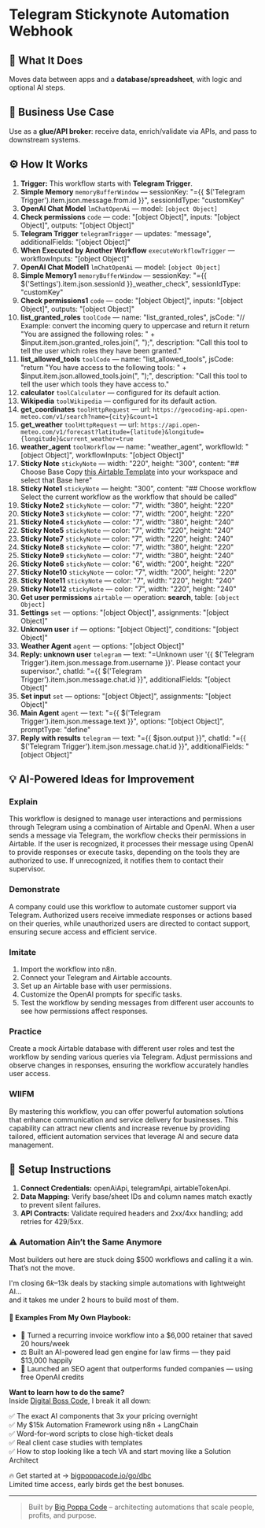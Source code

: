 # Telegram Stickynote Automation Webhook
## 🚀 What It Does
Moves data between apps and a **database/spreadsheet**, with logic and optional AI steps.

## 💼 Business Use Case
Use as a **glue/API broker**: receive data, enrich/validate via APIs, and pass to downstream systems.

## ⚙️ How It Works
1. **Trigger:** This workflow starts with **Telegram Trigger**.
2. **Simple Memory** `memoryBufferWindow` — sessionKey: "={{ $('Telegram Trigger').item.json.message.from.id }}", sessionIdType: "customKey"
3. **OpenAI Chat Model** `lmChatOpenAi` — model: `[object Object]`
4. **Check permissions** `code` — code: "[object Object]", inputs: "[object Object]", outputs: "[object Object]"
5. **Telegram Trigger** `telegramTrigger` — updates: "message", additionalFields: "[object Object]"
6. **When Executed by Another Workflow** `executeWorkflowTrigger` — workflowInputs: "[object Object]"
7. **OpenAI Chat Model1** `lmChatOpenAi` — model: `[object Object]`
8. **Simple Memory1** `memoryBufferWindow` — sessionKey: "={{ $('Settings').item.json.sessionId }}_weather_check", sessionIdType: "customKey"
9. **Check permissions1** `code` — code: "[object Object]", inputs: "[object Object]", outputs: "[object Object]"
10. **list_granted_roles** `toolCode` — name: "list_granted_roles", jsCode: "// Example: convert the incoming query to uppercase and return it
return "You are assigned the following roles: " + $input.item.json.granted_roles.join(", ");", description: "Call this tool to tell the user which roles they have been granted."
11. **list_allowed_tools** `toolCode` — name: "list_allowed_tools", jsCode: "return "You have access to the following tools: " + $input.item.json.allowed_tools.join(", ");", description: "Call this tool to tell the user which tools they have access to."
12. **calculator** `toolCalculator` — configured for its default action.
13. **Wikipedia** `toolWikipedia` — configured for its default action.
14. **get_coordinates** `toolHttpRequest` — url: `https://geocoding-api.open-meteo.com/v1/search?name={city}&count=1`
15. **get_weather** `toolHttpRequest` — url: `https://api.open-meteo.com/v1/forecast?latitude={latitude}&longitude={longitude}&current_weather=true`
16. **weather_agent** `toolWorkflow` — name: "weather_agent", workflowId: "[object Object]", workflowInputs: "[object Object]"
17. **Sticky Note** `stickyNote` — width: "220", height: "300", content: "## Choose Base
Copy [this Airtable Template](https://airtable.com/appi5nijuvzQbZLJJ/shr8OkLysG1VtlCiz) into your workspace and select that Base here"
18. **Sticky Note1** `stickyNote` — height: "300", content: "## Choose workflow
Select the current workflow as the workflow that should be called"
19. **Sticky Note2** `stickyNote` — color: "7", width: "380", height: "220"
20. **Sticky Note3** `stickyNote` — color: "7", width: "200", height: "220"
21. **Sticky Note4** `stickyNote` — color: "7", width: "380", height: "240"
22. **Sticky Note5** `stickyNote` — color: "7", width: "220", height: "240"
23. **Sticky Note7** `stickyNote` — color: "7", width: "220", height: "240"
24. **Sticky Note8** `stickyNote` — color: "7", width: "380", height: "220"
25. **Sticky Note9** `stickyNote` — color: "7", width: "380", height: "240"
26. **Sticky Note6** `stickyNote` — color: "6", width: "200", height: "220"
27. **Sticky Note10** `stickyNote` — color: "7", width: "200", height: "220"
28. **Sticky Note11** `stickyNote` — color: "7", width: "220", height: "240"
29. **Sticky Note12** `stickyNote` — color: "7", width: "220", height: "240"
30. **Get user permissions** `airtable` — operation: **search**, table: `[object Object]`
31. **Settings** `set` — options: "[object Object]", assignments: "[object Object]"
32. **Unknown user** `if` — options: "[object Object]", conditions: "[object Object]"
33. **Weather Agent** `agent` — options: "[object Object]"
34. **Reply: unknown user** `telegram` — text: "=Unknown user '{{ $('Telegram Trigger').item.json.message.from.username }}'. Please contact your supervisor.", chatId: "={{ $('Telegram Trigger').item.json.message.chat.id }}", additionalFields: "[object Object]"
35. **Set input** `set` — options: "[object Object]", assignments: "[object Object]"
36. **Main Agent** `agent` — text: "={{ $('Telegram Trigger').item.json.message.text }}", options: "[object Object]", promptType: "define"
37. **Reply with results** `telegram` — text: "={{ $json.output }}", chatId: "={{ $('Telegram Trigger').item.json.message.chat.id }}", additionalFields: "[object Object]"

## 💡 AI-Powered Ideas for Improvement
### Explain
This workflow is designed to manage user interactions and permissions through Telegram using a combination of Airtable and OpenAI. When a user sends a message via Telegram, the workflow checks their permissions in Airtable. If the user is recognized, it processes their message using OpenAI to provide responses or execute tasks, depending on the tools they are authorized to use. If unrecognized, it notifies them to contact their supervisor.

### Demonstrate
A company could use this workflow to automate customer support via Telegram. Authorized users receive immediate responses or actions based on their queries, while unauthorized users are directed to contact support, ensuring secure access and efficient service.

### Imitate
1. Import the workflow into n8n.
2. Connect your Telegram and Airtable accounts.
3. Set up an Airtable base with user permissions.
4. Customize the OpenAI prompts for specific tasks.
5. Test the workflow by sending messages from different user accounts to see how permissions affect responses.

### Practice
Create a mock Airtable database with different user roles and test the workflow by sending various queries via Telegram. Adjust permissions and observe changes in responses, ensuring the workflow accurately handles user access.

### WIIFM
By mastering this workflow, you can offer powerful automation solutions that enhance communication and service delivery for businesses. This capability can attract new clients and increase revenue by providing tailored, efficient automation services that leverage AI and secure data management.

## 🔧 Setup Instructions
1. **Connect Credentials:** openAiApi, telegramApi, airtableTokenApi.
2. **Data Mapping:** Verify base/sheet IDs and column names match exactly to prevent silent failures.
3. **API Contracts:** Validate required headers and 2xx/4xx handling; add retries for 429/5xx.

### ⚠️ Automation Ain’t the Same Anymore

Most builders out here are stuck doing $500 workflows and calling it a win.  
That’s not the move.  

I'm closing $6k–$13k deals by stacking simple automations with lightweight AI...  
and it takes me under 2 hours to build most of them.

#### 🧠 Examples From My Own Playbook:
- 🔁 Turned a recurring invoice workflow into a $6,000 retainer that saved 20 hours/week  
- ⚖️ Built an AI-powered lead gen engine for law firms — they paid $13,000 happily  
- 🚀 Launched an SEO agent that outperforms funded companies — using free OpenAI credits  

**Want to learn how to do the same?**  
Inside [Digital Boss Code](https://bigpoppacode.io/go/dbc), I break it all down:

✅ The exact AI components that 3x your pricing overnight  
✅ My $15k Automation Framework using n8n + LangChain  
✅ Word-for-word scripts to close high-ticket deals  
✅ Real client case studies with templates  
✅ How to stop looking like a tech VA and start moving like a Solution Architect  

🔥 Get started at → [bigpoppacode.io/go/dbc](https://bigpoppacode.io/go/dbc)  
Limited time access, early birds get the best bonuses.

---
> Built by [Big Poppa Code](https://bigpoppacode.io) – architecting automations that scale people, profits, and purpose.
